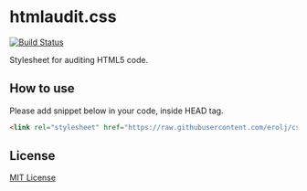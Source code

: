 
# htmlaudit.css

[![Build Status](https://travis-ci.com/erolj/htmlaudit.svg?branch=master)](https://travis-ci.com/erolj/htmlaudit)

Stylesheet for auditing HTML5 code.

## How to use

Please add snippet below in your code, inside HEAD tag.

```html
<link rel="stylesheet" href="https://raw.githubusercontent.com/erolj/cssaudit/master/cssaudit.min.css" crossorigin="anonymous">
```

## License

[MIT License](https://github.com/erolj/cssaudit/blob/master/LICENSE)